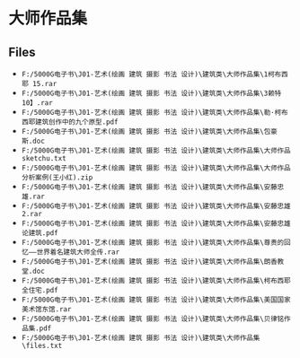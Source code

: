 # 大师作品集

## Files

- `F:/5000G电子书\J01-艺术(绘画 建筑 摄影 书法 设计)\建筑类\大师作品集\1柯布西耶 15.rar`
- `F:/5000G电子书\J01-艺术(绘画 建筑 摄影 书法 设计)\建筑类\大师作品集\3赖特 10】.rar`
- `F:/5000G电子书\J01-艺术(绘画 建筑 摄影 书法 设计)\建筑类\大师作品集\勒·柯布西耶建筑创作中的九个原型.pdf`
- `F:/5000G电子书\J01-艺术(绘画 建筑 摄影 书法 设计)\建筑类\大师作品集\包豪斯.doc`
- `F:/5000G电子书\J01-艺术(绘画 建筑 摄影 书法 设计)\建筑类\大师作品集\大师作品sketchu.txt`
- `F:/5000G电子书\J01-艺术(绘画 建筑 摄影 书法 设计)\建筑类\大师作品集\大师作品分析案例(王小红).zip`
- `F:/5000G电子书\J01-艺术(绘画 建筑 摄影 书法 设计)\建筑类\大师作品集\安藤忠雄.rar`
- `F:/5000G电子书\J01-艺术(绘画 建筑 摄影 书法 设计)\建筑类\大师作品集\安藤忠雄2.rar`
- `F:/5000G电子书\J01-艺术(绘画 建筑 摄影 书法 设计)\建筑类\大师作品集\安藤忠雄论建筑.pdf`
- `F:/5000G电子书\J01-艺术(绘画 建筑 摄影 书法 设计)\建筑类\大师作品集\尊贵的回忆——世界着名建筑大师全传.rar`
- `F:/5000G电子书\J01-艺术(绘画 建筑 摄影 书法 设计)\建筑类\大师作品集\朗香教堂.doc`
- `F:/5000G电子书\J01-艺术(绘画 建筑 摄影 书法 设计)\建筑类\大师作品集\柯布西耶全住宅.pdf`
- `F:/5000G电子书\J01-艺术(绘画 建筑 摄影 书法 设计)\建筑类\大师作品集\美国国家美术馆东馆.rar`
- `F:/5000G电子书\J01-艺术(绘画 建筑 摄影 书法 设计)\建筑类\大师作品集\贝律铭作品集.pdf`
- `F:/5000G电子书\J01-艺术(绘画 建筑 摄影 书法 设计)\建筑类\大师作品集\files.txt`
